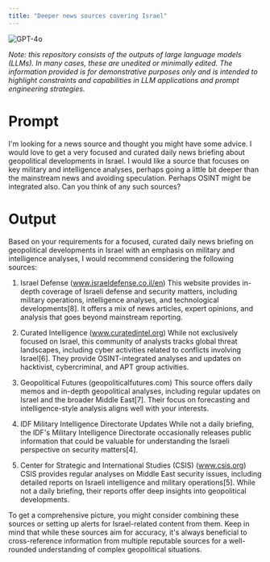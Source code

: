 ```yaml
---
title: "Deeper news sources covering Israel"
---
```

![GPT-4o](https://img.shields.io/badge/GPT--4o-3333FF?style=for-the-badge&logo=openai&logoColor=white)



*Note: this repository consists of the outputs of large language models (LLMs). In many cases, these are unedited or minimally edited. The information provided is for demonstrative purposes only and is intended to highlight constraints and capabilities in LLM applications and prompt engineering strategies.*


# Prompt

I'm looking for a news source and thought you might have some advice. I would love to get a very focused and curated daily news briefing about geopolitical developments in Israel. I would like a source that focuses on key military and intelligence analyses, perhaps going a little bit deeper than the mainstream news and avoiding speculation. Perhaps OSINT might be integrated also. Can you think of any such sources?

# Output

Based on your requirements for a focused, curated daily news briefing on geopolitical developments in Israel with an emphasis on military and intelligence analyses, I would recommend considering the following sources:

1. Israel Defense (www.israeldefense.co.il/en)
This website provides in-depth coverage of Israeli defense and security matters, including military operations, intelligence analyses, and technological developments[8]. It offers a mix of news articles, expert opinions, and analysis that goes beyond mainstream reporting.

2. Curated Intelligence (www.curatedintel.org)
While not exclusively focused on Israel, this community of analysts tracks global threat landscapes, including cyber activities related to conflicts involving Israel[6]. They provide OSINT-integrated analyses and updates on hacktivist, cybercriminal, and APT group activities.

3. Geopolitical Futures (geopoliticalfutures.com)
This source offers daily memos and in-depth geopolitical analyses, including regular updates on Israel and the broader Middle East[7]. Their focus on forecasting and intelligence-style analysis aligns well with your interests.

4. IDF Military Intelligence Directorate Updates
While not a daily briefing, the IDF's Military Intelligence Directorate occasionally releases public information that could be valuable for understanding the Israeli perspective on security matters[4].

5. Center for Strategic and International Studies (CSIS) (www.csis.org)
CSIS provides regular analyses on Middle East security issues, including detailed reports on Israeli intelligence and military operations[5]. While not a daily briefing, their reports offer deep insights into geopolitical developments.

To get a comprehensive picture, you might consider combining these sources or setting up alerts for Israel-related content from them. Keep in mind that while these sources aim for accuracy, it's always beneficial to cross-reference information from multiple reputable sources for a well-rounded understanding of complex geopolitical situations.

 